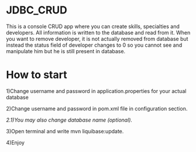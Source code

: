 # JDBC_CRUD
This is a console CRUD app where you can create skills, specialties and developers. 
All information is written to the database and read from it.
When you want to remove developer, it is not actually removed from database but instead 
the status field of developer changes to 0 so you cannot see and manipulate him but he is still present in database.

# How to start
1)Change username and password in application.properties for your actual database<br />

2)Change username and password in pom.xml file in configuration section.<br />

*2.1)You may also change database name (optional).*<br />

3)Open terminal and write mvn liquibase:update.<br />

4)Enjoy 
